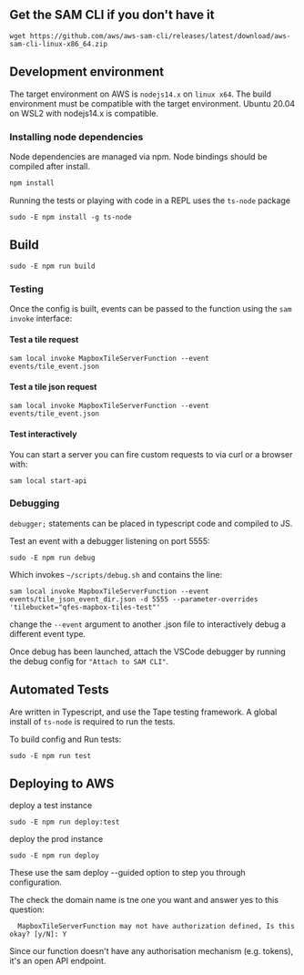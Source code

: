 ## Get the SAM CLI if you don't have it

```
wget https://github.com/aws/aws-sam-cli/releases/latest/download/aws-sam-cli-linux-x86_64.zip
```

## Development environment

The target environment on AWS is `nodejs14.x` on `linux x64`. The build environment must be compatible with the target environment. Ubuntu 20.04 on WSL2 with nodejs14.x is compatible.

### Installing node dependencies

Node dependencies are managed via npm. Node bindings should be compiled after install.

```bash
npm install
```

Running the tests or playing with code in a REPL uses the `ts-node` package

```
sudo -E npm install -g ts-node
```

## Build

```
sudo -E npm run build
```

### Testing

Once the config is built, events can be passed to the function using the `sam invoke` interface:

#### Test a tile request
```
sam local invoke MapboxTileServerFunction --event events/tile_event.json
```

#### Test a tile json request

```
sam local invoke MapboxTileServerFunction --event events/tile_event.json
```

#### Test interactively

You can start a server you can fire custom requests to via curl or a browser with:

```
sam local start-api
```

### Debugging

`debugger;` statements can be placed in typescript code and compiled to JS.


Test an event with a debugger listening on port 5555:

```
sudo -E npm run debug
```

Which invokes `~/scripts/debug.sh` and contains the line:

```
sam local invoke MapboxTileServerFunction --event events/tile_json_event_dir.json -d 5555 --parameter-overrides 'tilebucket="qfes-mapbox-tiles-test"'
```

change the `--event` argument to another .json file to interactively debug a different event type.

Once debug has been launched, attach the VSCode debugger by running the debug config for `"Attach to SAM CLI"`.

## Automated Tests

Are written in Typescript, and use the Tape testing framework. A global install of `ts-node` is required to run the tests.

To build config and Run tests:

```
sudo -E npm run test
```

## Deploying to AWS

deploy a test instance 

```
sudo -E npm run deploy:test
```

deploy the prod instance

```
sudo -E npm run deploy
```

These use the sam deploy --guided option to step you through configuration.

The check the domain name is tne one you want and answer yes to this question: 

```
  MapboxTileServerFunction may not have authorization defined, Is this okay? [y/N]: Y
```

Since our function doesn't have any authorisation mechanism (e.g. tokens), it's an open API endpoint.
